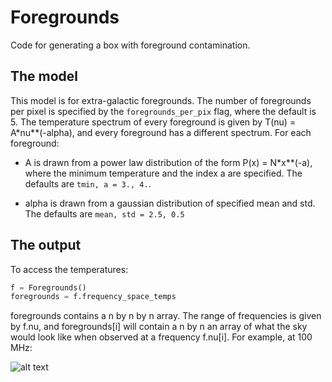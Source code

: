# Foregrounds

Code for generating a box with foreground contamination.

## The model
This model is for extra-galactic foregrounds. The number of foregrounds per pixel is specified by the `foregrounds_per_pix` flag, where the default is 5. The temperature spectrum of every foreground is given by T(nu) = A*nu**(-alpha), and every foreground has a different spectrum. For each foreground: 

- A is drawn from a power law distribution of the form P(x) = N*x**(-a), where the minimum temperature and the index a are specified. The defaults are `tmin, a = 3., 4.`. 

- alpha is drawn from a gaussian distribution of specified mean and std. The defaults are `mean, std = 2.5, 0.5`

## The output
To access the temperatures: 

```python
f = Foregrounds()
foregrounds = f.frequency_space_temps
```

foregrounds contains a n by n by n array. The range of frequencies is given by f.nu, and foregrounds[i] will contain a n by n an array of what the sky would look like when observed at a frequency f.nu[i]. For example, at 100 MHz: 

![alt text](https://i.imgur.com/ZeKYcBI.png)

